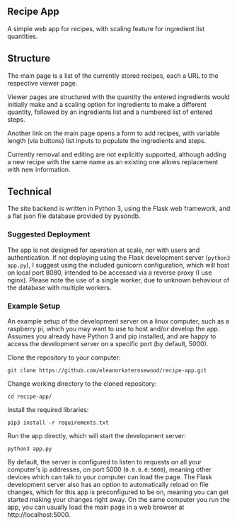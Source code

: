 ## Recipe App
A simple web app for recipes, with scaling feature for ingredient list quantities.

## Structure
The main page is a list of the currently stored recipes, each a URL to the respective viewer page.

Viewer pages are structured with the quantity the entered ingredients would initially make and a scaling option for ingredients to make a different quantity, followed by an ingredients list and a numbered list of entered steps.

Another link on the main page opens a form to add recipes, with variable length (via buttons) list inputs to populate the ingredients and steps. 

Currently removal and editing are not explicitly supported, although adding a new recipe with the same name as an existing one allows replacement with new information.

## Technical
The site backend is written in Python 3, using the Flask web framework, and a flat json file database provided by pysondb. 

### Suggested Deployment
The app is not designed for operation at scale, nor with users and authentication. If not deploying using the Flask development server (`python3 app.py`), I suggest using the included gunicorn configuration, which will host on local port 8080, intended to be accessed via a reverse proxy (I use nginx). Please note the use of a single worker, due to unknown behaviour of the database with multiple workers.

### Example Setup
An example setup of the development server on a linux computer, such as a raspberry pi, which you may want to use to host and/or develop the app. Assumes you already have Python 3 and pip installed, and are happy to access the development server on a specific port (by default, 5000).

Clone the repository to your computer:
```
git clone https://github.com/eleanorkaterosewood/recipe-app.git
```
Change working directory to the cloned repository:
```
cd recipe-app/
```
Install the required libraries:
```
pip3 install -r requirements.txt
```
Run the app directly, which will start the development server:
```
python3 app.py
```

By default, the server is configured to listen to requests on all your computer's ip addresses, on port 5000 (`0.0.0.0:5000`), meaning other devices which can talk to your computer can load the page. The Flask development server also has an option to automatically reload on file changes, which for this app is preconfigured to be on, meaning you can get started making your changes right away. On the same computer you run the app, you can usually load the main page in a web browser at http://localhost:5000.
